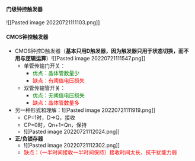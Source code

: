 #### 门级钟控触发器
![[Pasted image 20220721111103.png]]


#### CMOS钟控触发器
- CMOS钟控D触发器（**基本只用D触发器，因为触发器只用于状态切换，而不用与逻辑运算**）![[Pasted image 20220721111547.png]]
	- 单管传输门开关：
		- <font color=green>优点：晶体管数量少</font>
		- <font color=red>缺点：有阈值电压损失</font>
	- 双管传输管开关：
		- <font color=green>优点：无阈值电压损失</font>
		- <font color=red>缺点：晶体管数量多</font>
- 另一种形式和理解：![[Pasted image 20220721111919.png]]
	- CP=1时，D→Q，接收
	- CP=0时，Qn+1=Qn，保持
	- ![[Pasted image 20220721112024.png]]
- **正/负锁存器**
	- ![[Pasted image 20220721112302.png]]
	- <font color=red>缺点：（一半时间接收一半时间保持）接收时间太长，抗干扰能力弱</font>